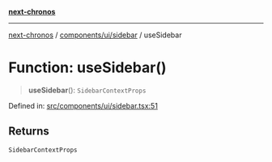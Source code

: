[**next-chronos**](../../../../README.md)

***

[next-chronos](../../../../README.md) / [components/ui/sidebar](../README.md) / useSidebar

# Function: useSidebar()

> **useSidebar**(): `SidebarContextProps`

Defined in: [src/components/ui/sidebar.tsx:51](https://github.com/Bababum95/next-chronos/blob/41860730c8dd12c16699269e1eee86402c8d1a9f/src/components/ui/sidebar.tsx#L51)

## Returns

`SidebarContextProps`
